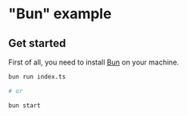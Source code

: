 # "Bun" example

## Get started

First of all, you need to install [Bun](https://bun.sh/) on your machine.

```sh
bun run index.ts

# or

bun start
```